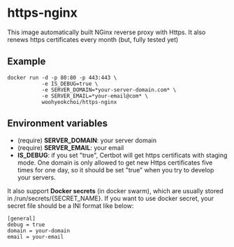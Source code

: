 # https-nginx

This image automatically built NGinx reverse proxy with Https.
It also renews https certificates every month (but, fully tested yet)

## Example
```
docker run -d -p 80:80 -p 443:443 \
           -e IS_DEBUG=true \
           -e SERVER_DOMAIN=*your-server-domain.com* \
           -e SERVER_EMAIL=*your-email@com* \
           woohyeokchoi/https-nginx
```

## Environment variables
* (require) **SERVER_DOMAIN**: your server domain
* (require) **SERVER_EMAIL**: your email
* **IS_DEBUG**: if you set "true", Certbot will get https certificats with staging mode. One domain is only allowed to get new Https certificates five times for one day, so it should be set "true" when you try to develop your servers.

It also support **Docker secrets** (in docker swarm), which are usually stored in /run/secrets/{SECRET_NAME}.
If you want to use docker secret, your secret file should be a INI format like below:

```
[general]
debug = true
domain = your-domain
email = your-email
```